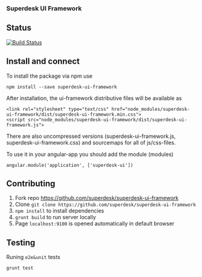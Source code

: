 ### Superdesk UI Framework

## Status
[![Build Status](https://travis-ci.org/superdesk/superdesk-client-core.svg?branch=master)](https://travis-ci.org/superdesk/superdesk-ui-framework)

## Install and connect
To install the package via npm use

```
npm install --save superdesk-ui-framework
```

After installation, the ui-framework distributive files will be available as

```
<link rel="stylesheet" type="text/css" href="node_modules/superdesk-ui-framework/dist/superdesk-ui-framework.min.css">
<script src="node_modules/superdesk-ui-framework/dist/superdesk-ui-framework.js">
```

There are also uncompressed versions (superdesk-ui-framework.js, superdesk-ui-framework.css) and sourcemaps for all of js/css-files.

To use it in your angular-app you should add the module (modules)

```
angular.module('application', ['superdesk-ui'])
``` 

## Contributing
1. Fork repo https://github.com/superdesk/superdesk-ui-framework
2. Clone `git clone https://github.com/superdesk/superdesk-ui-framework`
3. `npm install` to install dependencies
4. `grunt build` to run server locally
5. Page `localhost:9100` is opened automatically in default browser

## Testing
Runing `e2e&unit` tests
```
grunt test
```
